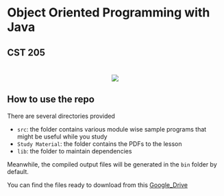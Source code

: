 # Object Oriented Programming with Java
## CST 205
<h1 align="center">
  <a href="https://git.io/typing-svg">
    <img src="https://readme-typing-svg.herokuapp.com/?lines=Hola Peeps!😁;Hope you are doing well..;!&center=true&size=30">
  </a>
</h1>



## How to use the repo

There are several directories provided

- `src`: the folder contains various module wise sample programs that might be useful while you study
- `Study Material`: the folder contains the PDFs to the lesson
- `lib`: the folder to maintain dependencies

Meanwhile, the compiled output files will be generated in the `bin` folder by default.

You can find the files ready to download from this [Google_Drive](https://drive.google.com/drive/folders/1dofQwsP3exdD2-V3K9TDnejXpUF3uWTs?usp=sharing)

